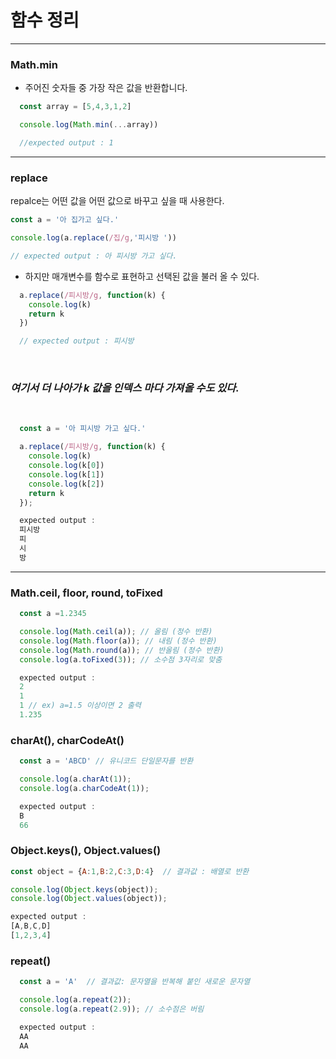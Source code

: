 # 함수 정리

***


### Math.min

- 주어진 숫자들 중 가장 작은 값을 반환합니다.

```javascript
  const array = [5,4,3,1,2]

  console.log(Math.min(...array))

  //expected output : 1
```

***

### replace

repalce는 어떤 값을 어떤 값으로 바꾸고 싶을 때 사용한다.

```javascript
const a = '아 집가고 싶다.'

console.log(a.replace(/집/g,'피시방 '))

// expected output : 아 피시방 가고 싶다.
```


- 하지만 매개변수를 함수로 표현하고 선택된 값을 불러 올 수 있다.


```javascript
  a.replace(/피시방/g, function(k) {
    console.log(k)
    return k
  })

  // expected output : 피시방
```

<br>

### *여기서 더 나아가 k 값을 인덱스 마다 가져올 수도 있다.*


<br>


```javascript
  const a = '아 피시방 가고 싶다.'

  a.replace(/피시방/g, function(k) {
    console.log(k)
    console.log(k[0])
    console.log(k[1])
    console.log(k[2])
    return k
  });

  expected output :
  피시방
  피
  시
  방
```


***


### Math.ceil, floor, round, toFixed

```javascript
  const a =1.2345

  console.log(Math.ceil(a)); // 올림 (정수 반환)
  console.log(Math.floor(a)); // 내림 (정수 반환)
  console.log(Math.round(a)); // 반올림 (정수 반환)
  console.log(a.toFixed(3)); // 소수점 3자리로 맞춤

  expected output :
  2
  1
  1 // ex) a=1.5 이상이면 2 출력
  1.235
```

### charAt(), charCodeAt()

```javascript
  const a = 'ABCD' // 유니코드 단일문자를 반환  

  console.log(a.charAt(1));
  console.log(a.charCodeAt(1));

  expected output :
  B  
  66
```

### Object.keys(), Object.values()

```javascript
const object = {A:1,B:2,C:3,D:4}  // 결과값 : 배열로 반환

console.log(Object.keys(object));
console.log(Object.values(object));

expected output :
[A,B,C,D]
[1,2,3,4]
```

### repeat()

```javascript
  const a = 'A'  // 결과값: 문자열을 반복해 붙인 새로운 문자열  

  console.log(a.repeat(2));
  console.log(a.repeat(2.9)); // 소수점은 버림  

  expected output :
  AA
  AA
```
